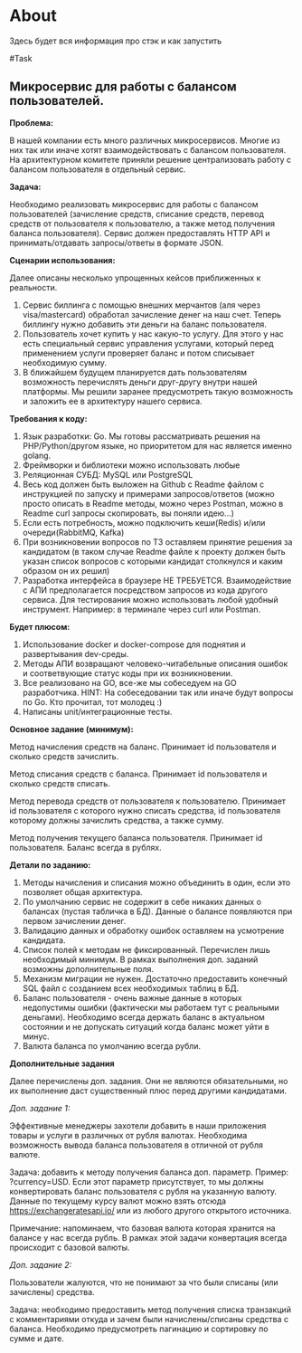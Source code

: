 # About


Здесь будет вся информация про стэк и как запустить


#Task
## Микросервис для работы с балансом пользователей.

**Проблема:**

В нашей компании есть много различных микросервисов. Многие из них так или иначе хотят взаимодействовать с балансом пользователя. На архитектурном комитете приняли решение централизовать работу с балансом пользователя в отдельный сервис. 

**Задача:**

Необходимо реализовать микросервис для работы с балансом пользователей (зачисление средств, списание средств, перевод средств от пользователя к пользователю, а также метод получения баланса пользователя). Сервис должен предоставлять HTTP API и принимать/отдавать запросы/ответы в формате JSON. 

**Сценарии использования:**

Далее описаны несколько упрощенных кейсов приближенных к реальности.
1. Сервис биллинга с помощью внешних мерчантов (аля через visa/mastercard) обработал зачисление денег на наш счет. Теперь биллингу нужно добавить эти деньги на баланс пользователя. 
2. Пользователь хочет купить у нас какую-то услугу. Для этого у нас есть специальный сервис управления услугами, который перед применением услуги проверяет баланс и потом списывает необходимую сумму. 
3. В ближайшем будущем планируется дать пользователям возможность перечислять деньги друг-другу внутри нашей платформы. Мы решили заранее предусмотреть такую возможность и заложить ее в архитектуру нашего сервиса. 

**Требования к коду:**

1. Язык разработки: Go. Мы готовы рассматривать решения на PHP/Python/другом языке, но приоритетом для нас является именно golang.
2. Фреймворки и библиотеки можно использовать любые
3. Реляционная СУБД: MySQL или PostgreSQL
4. Весь код должен быть выложен на Github с Readme файлом с инструкцией по запуску и примерами запросов/ответов (можно просто описать в Readme методы, можно через Postman, можно в Readme curl запросы скопировать, вы поняли идею...)
5. Если есть потребность, можно подключить кеши(Redis) и/или очереди(RabbitMQ, Kafka)
6. При возникновении вопросов по ТЗ оставляем принятие решения за кандидатом (в таком случае Readme файле к проекту должен быть указан список вопросов с которыми кандидат столкнулся и каким образом он их решил)
7. Разработка интерфейса в браузере НЕ ТРЕБУЕТСЯ. Взаимодействие с АПИ предполагается посредством запросов из кода другого сервиса. Для тестирования можно использовать любой удобный инструмент. Например: в терминале через curl или Postman.

**Будет плюсом:**

1. Использование docker и docker-compose для поднятия и развертывания dev-среды.
2. Методы АПИ возвращают человеко-читабельные описания ошибок и соответвующие статус коды при их возникновении.
3. Все реализовано на GO, все-же мы собеседуем на GO разработчика. HINT: На собеседовании так или иначе будут вопросы по Go. Кто прочитал, тот молодец :)
4. Написаны unit/интеграционные тесты.

**Основное задание (минимум):**

Метод начисления средств на баланс. Принимает id пользователя и сколько средств зачислить.

Метод списания средств с баланса. Принимает id пользователя и сколько средств списать. 

Метод перевода средств от пользователя к пользователю. Принимает id пользователя с которого нужно списать средства, id пользователя которому должны зачислить средства, а также сумму.

Метод получения текущего баланса пользователя. Принимает id пользователя. Баланс всегда в рублях.

**Детали по заданию:**

1. Методы начисления и списания можно объединить в один, если это позволяет общая архитектура.
2. По умолчанию сервис не содержит в себе никаких данных о балансах (пустая табличка в БД). Данные о балансе появляются при первом зачислении денег. 
3. Валидацию данных и обработку ошибок оставляем на усмотрение кандидата. 
4. Список полей к методам не фиксированный. Перечислен лишь необходимый минимум. В рамках выполнения доп. заданий возможны дополнительные поля.
5. Механизм миграции не нужен. Достаточно предоставить конечный SQL файл с созданием всех необходимых таблиц в БД. 
6. Баланс пользователя - очень важные данные в которых недопустимы ошибки (фактически мы работаем тут с реальными деньгами). Необходимо всегда держать баланс в актуальном состоянии и не допускать ситуаций когда баланс может уйти в минус. 
7. Валюта баланса по умолчанию всегда рубли.

**Дополнительные задания**

Далее перечислены доп. задания. Они не являются обязательными, но их выполнение даст существенный плюс перед другими кандидатами. 

*Доп. задание 1:*

Эффективные менеджеры захотели добавить в наши приложения товары и услуги в различных от рубля валютах. Необходима возможность вывода баланса пользователя в отличной от рубля валюте.

Задача: добавить к методу получения баланса доп. параметр. Пример: ?currency=USD. 
Если этот параметр присутствует, то мы должны конвертировать баланс пользователя с рубля на указанную валюту. Данные по текущему курсу валют можно взять отсюда https://exchangeratesapi.io/ или из любого другого открытого источника. 

Примечание: напоминаем, что базовая валюта которая хранится на балансе у нас всегда рубль. В рамках этой задачи конвертация всегда происходит с базовой валюты.

*Доп. задание 2:*

Пользователи жалуются, что не понимают за что были списаны (или зачислены) средства. 

Задача: необходимо предоставить метод получения списка транзакций с комментариями откуда и зачем были начислены/списаны средства с баланса. Необходимо предусмотреть пагинацию и сортировку по сумме и дате. 


